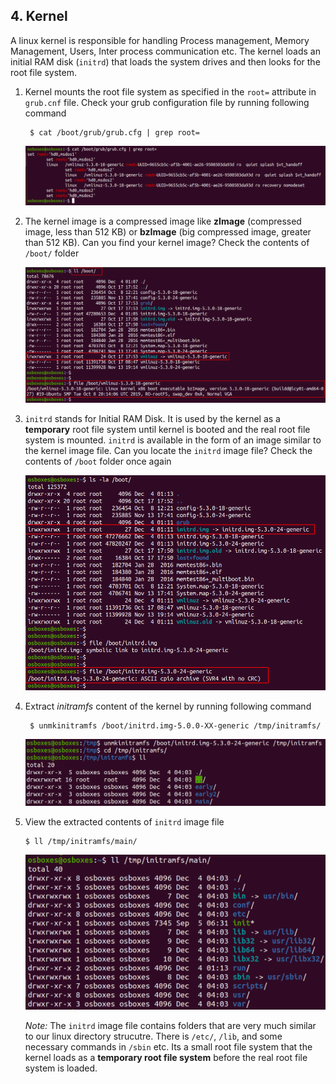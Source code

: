 ## 4. Kernel

A linux kernel is responsible for handling Process management, Memory Management, Users, Inter process communication etc. The kernel loads an initial RAM disk (`initrd`) that loads the system drives and then looks for the root file system.

1. Kernel mounts the root file system as specified in the `root=` attribute in `grub.cnf` file. Check your grub configuration file by running following command

        $ cat /boot/grub/grub.cfg | grep root=

    ![Locate root attribute in grub.cfg](../../image/15_grub_configuration_root.png)

2. The kernel image is a compressed image like **zImage** (compressed image, less than 512 KB) or **bzImage** (big compressed image, greater than 512 KB). Can you find your kernel image? Check the contents of `/boot/` folder

    ![Locate kernel image](../../image/16_kernel.png)

3. `initrd` stands for Initial RAM Disk. It is used by the kernel as a **temporary** root file system until kernel is booted and the real root file system is mounted. `initrd` is available in the form of an image similar to the kernel image file. Can you locate the `initrd` image file? Check the contents of `/boot` folder once again

    ![Locate `initrd` image file](../../image/18_initrd.png)

4. Extract *initramfs* content of the kernel by running following command

        $ unmkinitramfs /boot/initrd.img-5.0.0-XX-generic /tmp/initramfs/

    ![Extract initramfs content](../../image/20_unmkinitramfs.png)

5.  View the extracted contents of `initrd` image file
   
        $ ll /tmp/initramfs/main/

    ![](../../image/20b_unmkinitramfs.png)

    *Note:* The `initrd` image file contains folders that are very much similar to our linux directory strucutre. There is `/etc/`, `/lib`, and some necessary commands in `/sbin` etc. Its a small root file system that the kernel loads as a **temporary root file system** before the real root file system is loaded.
